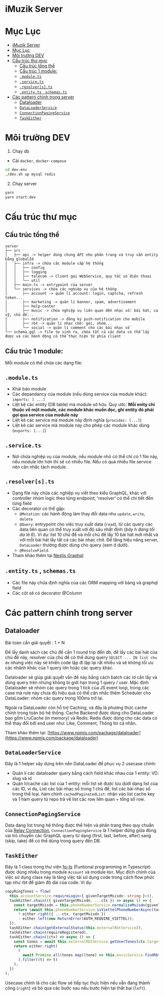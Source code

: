 # iMuzik Server

# Mục Lục

- [iMuzik Server](#imuzik-server)
- [Mục Lục](#m%e1%bb%a5c-l%e1%bb%a5c)
- [Môi trường DEV](#m%c3%b4i-tr%c6%b0%e1%bb%9dng-dev)
- [Cấu trúc thư mục](#c%e1%ba%a5u-tr%c3%bac-th%c6%b0-m%e1%bb%a5c)
  - [Cấu trúc tổng thể](#c%e1%ba%a5u-tr%c3%bac-t%e1%bb%95ng-th%e1%bb%83)
  - [Cấu trúc 1 module:](#c%e1%ba%a5u-tr%c3%bac-1-module)
  - [`.module.ts`](#modulets)
  - [`.service.ts`](#servicets)
  - [`.resolver[s].ts`](#resolversts)
  - [`.entity.ts` , `schemas.ts`](#entityts--schemasts)
- [Các pattern chính trong server](#c%c3%a1c-pattern-ch%c3%adnh-trong-server)
  - [Dataloader](#dataloader)
  - [`DataLoaderService`](#dataloaderservice)
  - [`ConnectionPagingService`](#connectionpagingservice)
  - [`TaskEither`](#taskeither)

# Môi trường DEV

1. Chạy db

- Cài `docker`, `docker-compose`

```sh
cd dev-env
./dev.sh up mysql redis
```

2. Chạy server

```sh
yarn
yarn start:dev
```

# Cấu trúc thư mục

## Cấu trúc tổng thể

```
server
├── src
│   ├── api -> helper dùng chung API như phân trang và truy vấn entity bằng globalId
│   ├── infra -> chứa các module cấp hệ thống
│   │   ├── config
│   │   ├── logging
│   │   ├── telecom -> Client gọi WebService, quy tắc số điện thoại
│   │   └── util
│   ├── main.ts -> entrypoint của server
│   └── services -> chứa các nghiệp vụ của hệ thống
│       ├── account -> quản lí account: login, captcha, refresh token...
│       ├── marketing -> quản lí banner, spam, advertisement
│       ├── help-center
│       ├── music -> chứa nghiệp vụ liên quan đến nhạc số: bài hát, ca sỹ, chủ đề...
│       ├── notification -> đăng ký push-notification cho mobile
│       ├── rbt -> quản lí nhạc chờ: gói, nhóm...
│       └── social -> quản lí comment cho các bài nhạc số
└── schema.gql -> file tự sinh ra, chứa tất cả các data có thể lấy được và các hành động có thể thực hiện từ phía client
```

## Cấu trúc 1 module:

Mỗi module có thể chứa các dạng file:

## `.module.ts`

- Khái báo module
- Các depandancy của module (nếu dùng service của module khác): `imports: [ ...]`
- Liệt kệ các entity (DB table) mà module sở hữu. Quy ước: **Mỗi enity chỉ thuộc vể một module, các module khác muốn đọc, ghi entity đó phải gọi qua service của module này**
- Liệt kê các service mà module này định nghĩa (`provides: [...]`)
- Liệt kê các service mà module này cho phép các module khác dùng (`exports: [...]`)

## `.service.ts`

- Nơi chứa nghiệp vụ của module, nếu module nhỏ có thể chỉ có 1 file này, nếu module lớn hơn thì sẽ có nhiều file. Nếu có quá nhiều file service nên cân nhắc tách module.

## `.resolver[s].ts`

- Dạng file này chứa các nghiệp vụ viết theo kiểu GraphQL, khác với controller nhóm logic theo từng endpoint, 'resolver' có thể chi tiết đến từng field
- Các decorator có thể gặp:
  - `@Mutation`: các hành động làm thay đổi data nhu `update`, `write`, `delete`
  - `@Query`: entrypoint cho việc truy xuất data (`read`), từ các query các data liên quan có thể truy xuất với độ sâu nhất định (_bây h đang tối da là 6_). Ví dụ: list 10 chủ đề và mỗi chủ đề lấy 10 bài hát mới nhất và với mỗi bài hát lấy tất cả các bài nhạc chờ. Để tăng hiệu năng server, `DataLoader` thường được dùng cho query (xem ở dưới).
  - `@ResolveField`.
- Tham khảo thêm tại [Nestjs Graphql](https://docs.nestjs.com/graphql/quick-start)

## `.entity.ts` , `schemas.ts`

- Các file này chứa định nghĩa của các ORM mapping với bảng và graphql field
- Các cột sẽ có decorator @Column

# Các pattern chính trong server

## Dataloader

Bài toàn cần giải quyết : 1 + N

Để lấy danh sách các chủ đề cấn 1 round trip đến db, để lấy các bài hát của chủ đề này, resolver của chủ đề có thể dùng query `SELECT ... IN list chu de` nhưng việc này sẽ khiến code lập đi lặp lại rất nhiều và sẽ không tối ưu các nhánh khác của 1 query lớn hoặc các query khác.

Dataloader sẽ giúp giải quyết vần đề này bằng cách batch các id cần lấy và dùng query trên nhưng không bị giới hạn trong 1 query / user.
Mặc định Dataloader sẽ nhóm các query trong 1 tick của JS event loop, trong các case mà rule này chưa đủ hiệu quả có thể cân nhắc thêm Scheduler cho DataLoader: nhóm các query trong 100ms trở lại.

Ngoài ra DataLoader còn hỗ trợ Caching, và đây là phương thức cache chính trong toàn bộ hệ thống. Cache Backend được dùng cho DataLoader bao gồm LruCache (in memory) và Redis. Redis được dùng cho các data có thể thay đổi bỡi end user như: Like, Comment, Thông tin cá nhân.

Tham khảo thêm tại: [https://www.npmjs.com/package/dataloader](https://www.npmjs.com/package/dataloader)

## `DataLoaderService`

Đây là 1 helper xây dựng trên nền DataLoader để phục vụ 2 usecase chính:

- Quản lí các dataloader query bằng cách field khác nhau của 1 entity: VD: slug và id
- Quản lí/cache các list của 1 entity: mỗi list sẽ được lưu dưới dạng list của các ID, ví dụ, List các bài nhạc số trong 1 chủ đề, list các bài nhạc số trong thể loại. hàm chính `cachedPaginatedList`: nhận vào list cache key và 1 hàm query từ repo trả về list các row liên quan + tổng số row.

## `ConnectionPagingService`

Data dạng list trong hệ thống được thể hiện và phân trang theo quy chuẩn của [Relay Connection](https://relay.dev/docs/en/graphql-server-specification.html#connections), `ConnectionPagingService` là 1 helper đứng giữa đóng vai trò chuyển các GraphQL query từ dạng (first, last, before, after) sang (skip, take) để có thể dùng trong query đến DB.

## `TaskEither`

Đây là 1 class trong thư viện [fp-ts](https://gcanti.github.io/fp-ts/) (Funtional programming in Typescript) được dùng nhiều trong module `Account` và module `Rbt`. Mục đích chính của việc sử dụng class này là tăng việc tái sử dụng code trong cách flow phức tạp như rbt để giảm độ dài của code. Ví dụ:

```typescript
copyRingTones = flow(
  this.accountService.requireLogin<{ givenTargetMsisdn: string }>(),
  taskEither.chain(({ givenTargetMsisdn, ...ctx }) => async () => {
    const targetMsisdn = this.phoneNumberService.normalizeMsisdn(givenTargetMsisdn);
    return (await this.phoneNumberService.isViettelPhoneNumberAsync(targetMsisdn))
      ? either.right({ ...ctx, targetMsisdn })
      : either.left(new ReturnError(AUTH_REQUIRE_VIETTEL));
  }),
  taskEither.chain(getExternalStatus(this.externalRbtService)),
  taskEither.chain(requireRegistered),
  taskEither.chain((ctx) => async () => {
    const tones = await this.externalRbtService.getUserTones(ctx.targetMsisdn);
    return either.right(
      (
        await Promise.all(tones.map((tone) => this.musicService.findRbtByToneCode(tone.toneCode)))
      ).filter((t) => t)
    );
  })
);
```

Usecase chính là cho các flow sẽ tiếp tục thực hiện nếu vẫn đang thành công (`right`) và bỏ qua các bước sau nếu bước hiện tại thất bại (`left`).
